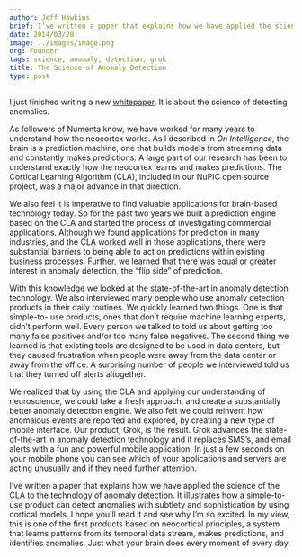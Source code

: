 ```yaml
---
author: Jeff Hawkins
brief: I’ve written a paper that explains how we have applied the science of the CLA to the technology of anomaly detection.  It illustrates how a simple-to-use product
date: 2014/03/20
image: ../images/image.png
org: Founder
tags: science, anomaly, detection, grok
title: The Science of Anomaly Detection
type: post
---
```


I just finished writing a new [whitepaper]. It is about the science of
detecting anomalies.

As followers of Numenta know, we have worked for many years to understand how
the neocortex works.  As I described in *On Intelligence*, the brain is a
prediction machine, one that builds models from streaming data and constantly
makes predictions.  A large part of our research has been to understand exactly
how the neocortex learns and makes predictions. The Cortical Learning Algorithm
(CLA), included in our NuPIC open source project, was a major advance in that
direction.

We also feel it is imperative to find valuable applications for brain-based
technology today.  So for the past two years we built a prediction engine based
on the CLA and started the process of investigating commercial applications.
Although we found applications for prediction in many industries, and the CLA
worked well in those applications, there were substantial barriers to being able
to act on predictions within existing business processes.  Further, we learned
that there was equal or greater interest in anomaly detection, the “flip side”
of prediction.

With this knowledge we looked at the state-of-the-art in anomaly detection
technology.  We also interviewed many people who use anomaly detection products
in their daily routines.  We quickly learned two things.  One is that simple-to-
use products, ones that don’t require machine learning experts, didn’t perform
well.  Every person we talked to told us about getting too many false positives
and/or too many false negatives.  The second thing we learned is that existing
tools are designed to be used in data centers, but they caused frustration when
people were away from the data center or away from the office.  A surprising
number of people we interviewed told us that they turned off alerts altogether.

We realized that by using the CLA and applying our understanding of
neuroscience, we could take a fresh approach, and create a substantially better
anomaly detection engine.  We also felt we could reinvent how anomalous events
are reported and explored, by creating a new type of mobile interface.  Our
product, Grok, is the result.  Grok advances the state-of-the-art in anomaly
detection technology and it replaces SMS’s, and email alerts with a fun and
powerful mobile application.  In just a few seconds on your mobile phone you can
see which of your applications and servers are acting unusually and if they need
further attention.

I’ve written a paper that explains how we have applied the science of the CLA to
the technology of anomaly detection.  It illustrates how a simple-to-use product
can detect anomalies with subtlety and sophistication by using cortical models.
I hope you’ll read it and see why I’m so excited.  In my view, this is one of
the first products based on neocortical principles, a system that learns
patterns from its temporal data stream, makes predictions, and identifies
anomalies.  Just what your brain does every moment of every day.

[whitepaper]: /assets/pdf/whitepapers/Numenta%20White%20Paper%20-%20Science%20of%20Anomaly%20Detection.pdf
